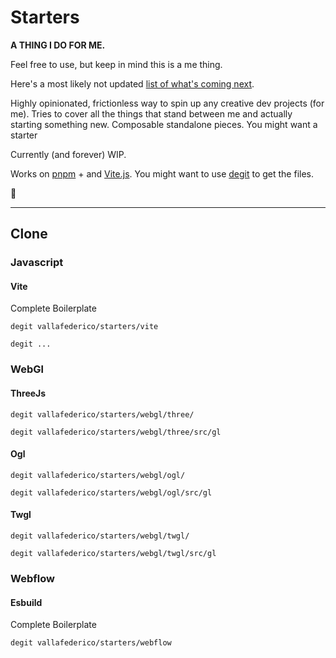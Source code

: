 # Starters

**A THING I DO FOR ME.**

Feel free to use, but keep in mind this is a me thing.

Here's a most likely not updated [list of what's coming next](https://github.com/vallafederico/starters/blob/master/todo.md).

Highly opinionated, frictionless way to spin up any creative dev projects (for me).
Tries to cover all the things that stand between me and actually starting something new.
Composable standalone pieces. You might want a starter

Currently (and forever) WIP.

Works on [pnpm](https://pnpm.io/) + and [Vite.js](https://vitejs.dev/). You might want to use [degit](https://github.com/Rich-Harris/degit) to get the files.

👀

---

## Clone

### Javascript

#### Vite

Complete Boilerplate

```console
degit vallafederico/starters/vite
```

```console
degit ...
```

### WebGl

#### ThreeJs

```console
degit vallafederico/starters/webgl/three/
```

```console
degit vallafederico/starters/webgl/three/src/gl
```

#### Ogl

```console
degit vallafederico/starters/webgl/ogl/
```

```console
degit vallafederico/starters/webgl/ogl/src/gl
```

#### Twgl

```console
degit vallafederico/starters/webgl/twgl/
```

```console
degit vallafederico/starters/webgl/twgl/src/gl
```

### Webflow

#### Esbuild

Complete Boilerplate

```console
degit vallafederico/starters/webflow
```
